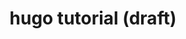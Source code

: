 ---
title: "hugo tutorial (draft)"
#date: {{ .Date }}
categories: [blogging]
tags: [hugo, blog]
weight: 2
draft: true
---